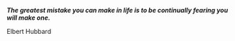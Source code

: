 _**The greatest mistake you can make in life is to be continually fearing you will make one.**_

Elbert Hubbard